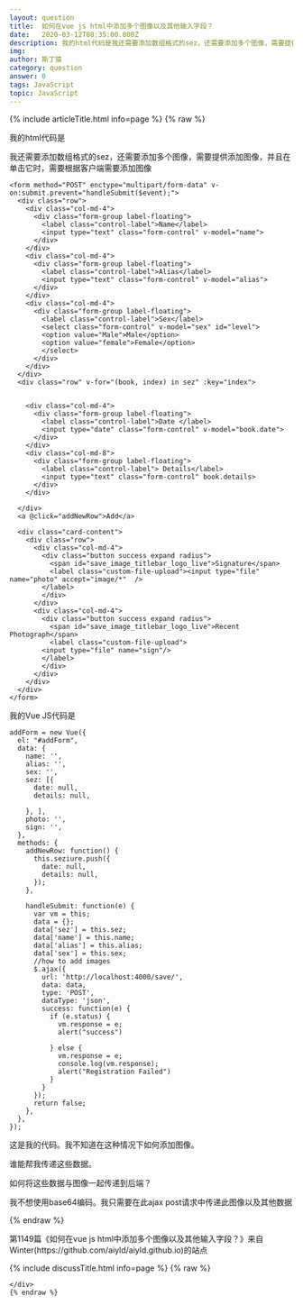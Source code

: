 ```yaml
---
layout: question
title:  如何在vue js html中添加多个图像以及其他输入字段？
date:   2020-03-12T08:35:00.000Z
description: 我的html代码是我还需要添加数组格式的sez，还需要添加多个图像，需要提供添加图像，并且在单击它时，需要根据客户端需要添加图像<form met...
img: 
author: 斯丁猿
category: question
answer: 0
tags: JavaScript
topic: JavaScript
---
```

<div class="article-root">
  <div class="article">
    {% include articleTitle.html info=page %}
    {% raw %}
    <div class="article-content"><p><font style="vertical-align: inherit;"><font style="vertical-align: inherit;">我的html代码是</font></font></p>

<p><font style="vertical-align: inherit;"><font style="vertical-align: inherit;">我还需要添加数组格式的sez，还需要添加多个图像，需要提供添加图像，并且在单击它时，需要根据客户端需要添加图像</font></font></p>

<pre><code>&lt;form method="POST" enctype="multipart/form-data" v-on:submit.prevent="handleSubmit($event);"&gt;<font></font>
  &lt;div class="row"&gt;<font></font>
    &lt;div class="col-md-4"&gt;<font></font>
      &lt;div class="form-group label-floating"&gt;<font></font>
        &lt;label class="control-label"&gt;Name&lt;/label&gt;<font></font>
        &lt;input type="text" class="form-control" v-model="name"&gt;<font></font>
      &lt;/div&gt;<font></font>
    &lt;/div&gt;<font></font>
    &lt;div class="col-md-4"&gt;<font></font>
      &lt;div class="form-group label-floating"&gt;<font></font>
        &lt;label class="control-label"&gt;Alias&lt;/label&gt;<font></font>
        &lt;input type="text" class="form-control" v-model="alias"&gt;<font></font>
      &lt;/div&gt;<font></font>
    &lt;/div&gt;<font></font>
    &lt;div class="col-md-4"&gt;<font></font>
      &lt;div class="form-group label-floating"&gt;<font></font>
        &lt;label class="control-label"&gt;Sex&lt;/label&gt;<font></font>
        &lt;select class="form-control" v-model="sex" id="level"&gt;<font></font>
        &lt;option value="Male"&gt;Male&lt;/option&gt;<font></font>
        &lt;option value="female"&gt;Female&lt;/option&gt;<font></font>
        &lt;/select&gt;<font></font>
      &lt;/div&gt;<font></font>
    &lt;/div&gt;<font></font>
  &lt;/div&gt;<font></font>
  &lt;div class="row" v-for="(book, index) in sez" :key="index"&gt;<font></font>
<font></font>
<font></font>
    &lt;div class="col-md-4"&gt;<font></font>
      &lt;div class="form-group label-floating"&gt;<font></font>
        &lt;label class="control-label"&gt;Date &lt;/label&gt;<font></font>
        &lt;input type="date" class="form-control" v-model="book.date"&gt;<font></font>
      &lt;/div&gt;<font></font>
    &lt;/div&gt;<font></font>
    &lt;div class="col-md-8"&gt;<font></font>
      &lt;div class="form-group label-floating"&gt;<font></font>
        &lt;label class="control-label"&gt; Details&lt;/label&gt;<font></font>
        &lt;input type="text" class="form-control" book.details&gt;<font></font>
      &lt;/div&gt;<font></font>
    &lt;/div&gt;<font></font>
<font></font>
  &lt;/div&gt;<font></font>
  &lt;a @click="addNewRow"&gt;Add&lt;/a&gt;<font></font>
<font></font>
  &lt;div class="card-content"&gt;<font></font>
    &lt;div class="row"&gt;<font></font>
      &lt;div class="col-md-4"&gt;<font></font>
        &lt;div class="button success expand radius"&gt;<font></font>
          &lt;span id="save_image_titlebar_logo_live"&gt;Signature&lt;/span&gt;<font></font>
          &lt;label class="custom-file-upload"&gt;&lt;input type="file" name="photo" accept="image/*"  /&gt;<font></font>
        &lt;/label&gt;<font></font>
        &lt;/div&gt;<font></font>
      &lt;/div&gt;<font></font>
      &lt;div class="col-md-4"&gt;<font></font>
        &lt;div class="button success expand radius"&gt;<font></font>
          &lt;span id="save_image_titlebar_logo_live"&gt;Recent Photograph&lt;/span&gt;<font></font>
          &lt;label class="custom-file-upload"&gt;<font></font>
        &lt;input type="file" name="sign"/&gt;<font></font>
        &lt;/label&gt;<font></font>
        &lt;/div&gt;<font></font>
      &lt;/div&gt;<font></font>
    &lt;/div&gt;<font></font>
  &lt;/div&gt;<font></font>
&lt;/form&gt;<font></font>
</code></pre>

<p><font style="vertical-align: inherit;"><font style="vertical-align: inherit;">我的Vue JS代码是</font></font></p>

<pre><code>addForm = new Vue({<font></font>
  el: "#addForm",<font></font>
  data: {<font></font>
    name: '',<font></font>
    alias: '',<font></font>
    sex: '',<font></font>
    sez: [{<font></font>
      date: null,<font></font>
      details: null,<font></font>
<font></font>
    }, ],<font></font>
    photo: '',<font></font>
    sign: '',<font></font>
  },<font></font>
  methods: {<font></font>
    addNewRow: function() {<font></font>
      this.seziure.push({<font></font>
        date: null,<font></font>
        details: null,<font></font>
      });<font></font>
    },<font></font>
<font></font>
    handleSubmit: function(e) {<font></font>
      var vm = this;<font></font>
      data = {};<font></font>
      data['sez'] = this.sez;<font></font>
      data['name'] = this.name;<font></font>
      data['alias'] = this.alias;<font></font>
      data['sex'] = this.sex;<font></font>
      //how to add images<font></font>
      $.ajax({<font></font>
        url: 'http://localhost:4000/save/',<font></font>
        data: data,<font></font>
        type: 'POST',<font></font>
        dataType: 'json',<font></font>
        success: function(e) {<font></font>
          if (e.status) {<font></font>
            vm.response = e;<font></font>
            alert("success")<font></font>
<font></font>
          } else {<font></font>
            vm.response = e;<font></font>
            console.log(vm.response);<font></font>
            alert("Registration Failed")<font></font>
          }<font></font>
        }<font></font>
      });<font></font>
      return false;<font></font>
    },<font></font>
  },<font></font>
});<font></font>
</code></pre>

<p><font style="vertical-align: inherit;"><font style="vertical-align: inherit;">这是我的代码。</font><font style="vertical-align: inherit;">我不知道在这种情况下如何添加图像。</font></font></p>

<p><font style="vertical-align: inherit;"><font style="vertical-align: inherit;">谁能帮我传递这些数据。 </font></font></p>

<p><font style="vertical-align: inherit;"><font style="vertical-align: inherit;">如何将这些数据与图像一起传递到后端？ </font></font></p>

<p><font style="vertical-align: inherit;"><font style="vertical-align: inherit;">我不想使用base64编码。</font><font style="vertical-align: inherit;">我只需要在此ajax post请求中传递此图像以及其他数据</font></font></p></div>
    {% endraw %}
  </div>
  <p class="winter_mark">第1149篇《如何在vue js html中添加多个图像以及其他输入字段？》来自Winter(https://github.com/aiyld/aiyld.github.io)的站点</p>
  <div class="discuss-wrapper">
    {% include discussTitle.html info=page %}
    {% raw %}
    <div class="discuss-list">
    
    </div>
    {% endraw %}
  </div>
<div>
